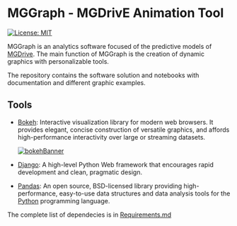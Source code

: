 # MGGraph - MGDrivE Animation Tool 

[![License: MIT](https://img.shields.io/badge/License-MIT-yellow.svg)](https://opensource.org/licenses/MIT)

MGGraph is an analytics software focused of the predictive models of [MGDrive](https://marshalllab.github.io/MGDrivE/). The main function of MGGraph is the creation of dynamic graphics with personalizable tools.

The repository contains the software solution and notebooks with documentation and different graphic examples.



## Tools

* [Bokeh](https://docs.bokeh.org/en/1.4.0/): Interactive visualization library for modern web browsers. It provides elegant, concise construction of versatile graphics, and affords high-performance interactivity over large or streaming datasets. 

  [![bokehBanner](/home/marco/Documents/MGGraph/Jupyter/static/img/bokehBanner.png)](https://www.kdnuggets.com/2017/08/interview-bryan-van-de-ven-bokeh.html)

  

* [Django](https://www.djangoproject.com/):  A high-level Python Web framework that encourages rapid development and clean, pragmatic design.

* [Pandas](https://pandas.pydata.org/): An open source, BSD-licensed library providing high-performance, easy-to-use data structures and data analysis tools for the [Python](https://www.python.org/) programming language.

The complete list of dependecies is in [Requirements.md](https://pandas.pydata.org/)

